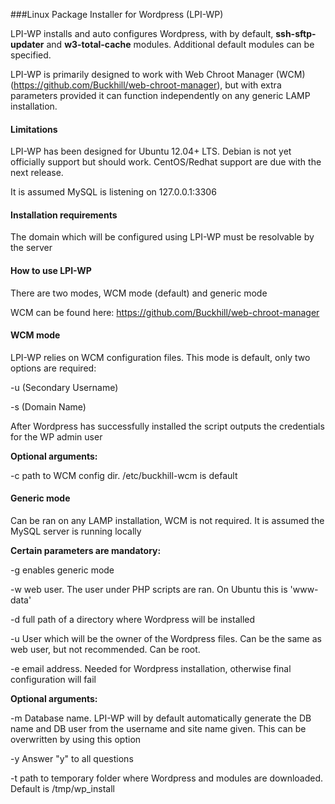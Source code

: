 ###Linux Package Installer for Wordpress (LPI-WP) 

LPI-WP installs and auto configures Wordpress, with by default, **ssh-sftp-updater** and **w3-total-cache** modules.  Additional default modules can be specified.

LPI-WP is primarily designed to work with Web Chroot Manager (WCM) (https://github.com/Buckhill/web-chroot-manager), but with extra parameters provided it can function independently on any generic LAMP installation.

#### Limitations

LPI-WP has been designed for Ubuntu 12.04+ LTS.  Debian is not yet officially support but should work. CentOS/Redhat support are due with the next release.

It is assumed MySQL is listening on 127.0.0.1:3306

#### Installation requirements

The domain which will be configured using LPI-WP must be resolvable by the server

#### How to use LPI-WP

There are two modes, WCM mode (default) and generic mode

WCM can be found here: https://github.com/Buckhill/web-chroot-manager

#### WCM mode

LPI-WP relies on WCM configuration files. This mode is default, only two options are required:

-u (Secondary Username)

-s (Domain Name)

After Wordpress has successfully installed the script outputs the credentials for the WP admin user

**Optional arguments:**

-c path to WCM config dir. /etc/buckhill-wcm is default

#### Generic mode

Can be ran on any LAMP installation, WCM is not required.  It is assumed the MySQL server is running locally

**Certain parameters are mandatory:**

-g enables generic mode

-w web user. The user under PHP scripts are ran. On Ubuntu this is 'www-data'

-d full path of a directory where Wordpress will be installed

-u User which will be the owner of the Wordpress files. Can be the same as web user, but not recommended. Can be root.

-e email address. Needed for Wordpress installation, otherwise final configuration will fail

**Optional arguments:**

-m Database name. LPI-WP will by default automatically generate the DB name and DB user from the username and site name given.  This can be overwritten by using this option

-y Answer "y" to all questions

-t path to temporary folder where Wordpress and modules are downloaded. Default is /tmp/wp_install
